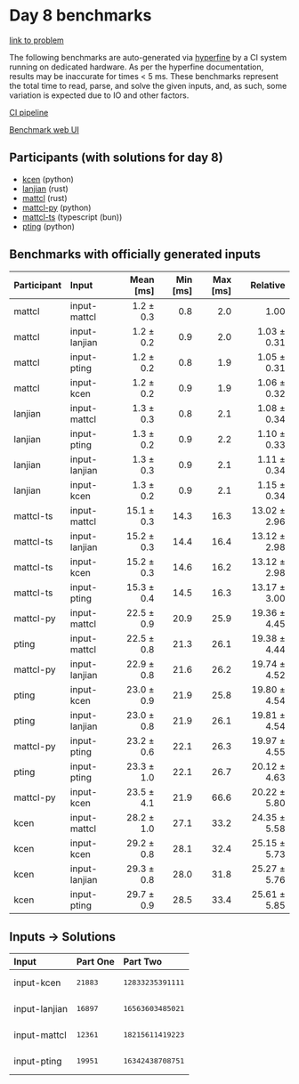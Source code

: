 # Day 8 benchmarks

[link to problem](https://adventofcode.com/2023/day/8)

The following benchmarks are auto-generated via
[hyperfine](https://github.com/sharkdp/hyperfine) by a CI system running on
dedicated hardware. As per the hyperfine documentation, results may be
inaccurate for times < 5 ms. These benchmarks represent the total time to read,
parse, and solve the given inputs, and, as such, some variation is expected due
to IO and other factors.

[CI pipeline](http://ci.papercode.net:8080/teams/main/pipelines/aoc2023)

[Benchmark web UI](https://aoc.ancalagon.black)


## Participants (with solutions for day 8)

- [kcen](https://github.com/kcen/aoc2023) (python)
- [lanjian](https://github.com/lanjian/aoc-2023) (rust)
- [mattcl](https://github.com/mattcl/aoc2023) (rust)
- [mattcl-py](https://github.com/mattcl/aoc2023-py) (python)
- [mattcl-ts](https://github.com/mattcl/aoc2023-js) (typescript (bun))
- [pting](https://github.com/pting/aoc2023) (python)


## Benchmarks with officially generated inputs

| Participant | Input | Mean [ms] | Min [ms] | Max [ms] | Relative |
|:---|:---|---:|---:|---:|---:|
| mattcl | input-mattcl | 1.2 ± 0.3 | 0.8 | 2.0 | 1.00 |
| mattcl | input-lanjian | 1.2 ± 0.2 | 0.9 | 2.0 | 1.03 ± 0.31 |
| mattcl | input-pting | 1.2 ± 0.2 | 0.8 | 1.9 | 1.05 ± 0.31 |
| mattcl | input-kcen | 1.2 ± 0.2 | 0.9 | 1.9 | 1.06 ± 0.32 |
| lanjian | input-mattcl | 1.3 ± 0.3 | 0.8 | 2.1 | 1.08 ± 0.34 |
| lanjian | input-pting | 1.3 ± 0.2 | 0.9 | 2.2 | 1.10 ± 0.33 |
| lanjian | input-lanjian | 1.3 ± 0.3 | 0.9 | 2.1 | 1.11 ± 0.34 |
| lanjian | input-kcen | 1.3 ± 0.2 | 0.9 | 2.1 | 1.15 ± 0.34 |
| mattcl-ts | input-mattcl | 15.1 ± 0.3 | 14.3 | 16.3 | 13.02 ± 2.96 |
| mattcl-ts | input-lanjian | 15.2 ± 0.3 | 14.4 | 16.4 | 13.12 ± 2.98 |
| mattcl-ts | input-kcen | 15.2 ± 0.3 | 14.6 | 16.2 | 13.12 ± 2.98 |
| mattcl-ts | input-pting | 15.3 ± 0.4 | 14.5 | 16.3 | 13.17 ± 3.00 |
| mattcl-py | input-mattcl | 22.5 ± 0.9 | 20.9 | 25.9 | 19.36 ± 4.45 |
| pting | input-mattcl | 22.5 ± 0.8 | 21.3 | 26.1 | 19.38 ± 4.44 |
| mattcl-py | input-lanjian | 22.9 ± 0.8 | 21.6 | 26.2 | 19.74 ± 4.52 |
| pting | input-kcen | 23.0 ± 0.9 | 21.9 | 25.8 | 19.80 ± 4.54 |
| pting | input-lanjian | 23.0 ± 0.8 | 21.9 | 26.1 | 19.81 ± 4.54 |
| mattcl-py | input-pting | 23.2 ± 0.6 | 22.1 | 26.3 | 19.97 ± 4.55 |
| pting | input-pting | 23.3 ± 1.0 | 22.1 | 26.7 | 20.12 ± 4.63 |
| mattcl-py | input-kcen | 23.5 ± 4.1 | 21.9 | 66.6 | 20.22 ± 5.80 |
| kcen | input-mattcl | 28.2 ± 1.0 | 27.1 | 33.2 | 24.35 ± 5.58 |
| kcen | input-kcen | 29.2 ± 0.8 | 28.1 | 32.4 | 25.15 ± 5.73 |
| kcen | input-lanjian | 29.3 ± 0.8 | 28.0 | 31.8 | 25.27 ± 5.76 |
| kcen | input-pting | 29.7 ± 0.9 | 28.5 | 33.4 | 25.61 ± 5.85 |


## Inputs -> Solutions

| Input | Part One | Part Two |
|:---|:---|:---|
|input-kcen|<pre>21883</pre>|<pre>12833235391111</pre>|
|input-lanjian|<pre>16897</pre>|<pre>16563603485021</pre>|
|input-mattcl|<pre>12361</pre>|<pre>18215611419223</pre>|
|input-pting|<pre>19951</pre>|<pre>16342438708751</pre>|